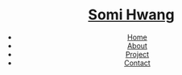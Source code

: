 
<head>
      <script> src="https://ajax.googleapis.com/ajax/libs/jquery/3.6.0/jquery.min.js"></script>
</head>
<body>
<header>
        <div id="header" class="deactive">
            <h1 class="title"><a href="index.html">Somi Hwang</a></h1>
            <nav>
                <ul>
                    <li><a href="#section1">Home</a></li>
                    <li><a href="#section2">About</a></li>
                    <li><a href="#section3">Project</a></li>
                    <li><a href="#section4">Contact</a></li>
                </ul>
            </nav>
        </div>
    </header>
  <section>
<!-- ![header](https://capsule-render.vercel.app/api?type=waving&color=0:EEFF00,100:a82da8&height=200&section=header&text=HAHA&fontSize=90)
![oo](https://user-images.githubusercontent.com/72681910/149652291-a05f040c-e84f-4cc4-bc76-a0a8598da436.gif) -->

<!--  
https://velog.io/@jinyiji/Git-Hub-%EA%BE%B8%EB%AF%B8%EB%8A%94-%EB%B2%95!-->
<!--
**Elj33/Elj33** is a ✨ _special_ ✨ repository because its `README.md` (this file) appears on your GitHub profile.

Here are some ideas to get you started:

- 🔭 I’m currently working on ...
- 🌱 I’m currently learning ...
- 👯 I’m looking to collaborate on ...
- 🤔 I’m looking for help with ...
- 💬 Ask me about ...
- 📫 How to reach me: ...
- 😄 Pronouns: ...
- ⚡ Fun fact: ...
-->
